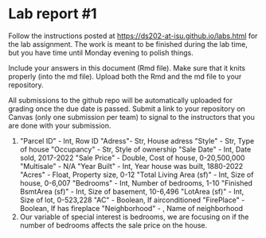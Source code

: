 
<!-- README.md is generated from README.Rmd. Please edit the README.Rmd file -->

# Lab report \#1

Follow the instructions posted at
<https://ds202-at-isu.github.io/labs.html> for the lab assignment. The
work is meant to be finished during the lab time, but you have time
until Monday evening to polish things.

Include your answers in this document (Rmd file). Make sure that it
knits properly (into the md file). Upload both the Rmd and the md file
to your repository.

All submissions to the github repo will be automatically uploaded for
grading once the due date is passed. Submit a link to your repository on
Canvas (only one submission per team) to signal to the instructors that
you are done with your submission.


1. "Parcel ID" - Int, Row ID
   "Adress"- Str, House adress
   "Style" - Str, Type of house
   "Occupancy" - Str, Style of ownership
   "Sale Date" - Int, Date sold, 2017-2022
   "Sale Price" - Double, Cost of house, 0-20,500,000
   "Multisale" - N/A
   "Year Built" - Int, Year house was built, 1880-2022
   "Acres" - Float, Property size, 0-12
   "Total Living Area (sf)" - Int, Size of house, 0-6,007
   "Bedrooms" - Int, Number of bedrooms, 1-10
   "Finished BsmtArea (sf)" - Int, Size of basement, 10-6,496
   "LotArea (sf)" - Int, Size of lot, 0-523,228
   "AC" - Boolean, If airconditioned
   "FirePlace" - Boolean, If has fireplace
   "Neighborhood" - , Name of neighborhood
2. Our variable of special interest is bedrooms, we are focusing on if the number of bedrooms affects the sale price on the house.
